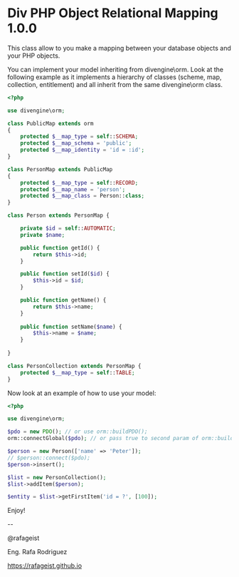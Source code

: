 ﻿# Div PHP Object Relational Mapping 1.0.0

This class allow to you make a mapping between your database objects and
your PHP objects.

You can implement your model inheriting from divengine\orm. Look at the 
following example as it implements a hierarchy of classes (scheme, map, 
collection, entitlement) and all inherit from the same divengine\orm class.

```php
<?php

use divengine\orm;

class PublicMap extends orm
{
    protected $__map_type = self::SCHEMA;
    protected $__map_schema = 'public';
    protected $__map_identity = 'id = :id';
}

class PersonMap extends PublicMap
{
    protected $__map_type = self::RECORD;
    protected $__map_name = 'person';
    protected $__map_class = Person::class;
}

class Person extends PersonMap {

    private $id = self::AUTOMATIC;
    private $name;

    public function getId() {
        return $this->id;
    }

    public function setId($id) {
        $this->id = $id;
    }

    public function getName() {
        return $this->name;
    }
   
    public function setName($name) {
        $this->name = $name;
    }
   
}

class PersonCollection extends PersonMap {
    protected $__map_type = self::TABLE;
}

```

Now look at an example of how to use your model:
```php
<?php

use divengine\orm;

$pdo = new PDO(); // or use orm::buildPDO();
orm::connectGlobal($pdo); // or pass true to second param of orm::buildPDO()

$person = new Person(['name' => 'Peter']);
// $person::connect($pdo); 
$person->insert();

$list = new PersonCollection();
$list->addItem($person);

$entity = $list->getFirstItem('id = ?', [100]);

```

Enjoy!

-- 

@rafageist

Eng. Rafa Rodriguez

https://rafageist.github.io